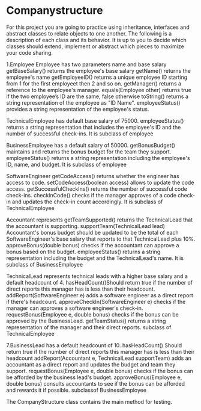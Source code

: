 # Companystructure
For this project you are going to practice using inheritance, interfaces and abstract classes to relate objects
to one another. The following is a description of each class and its behavior. It is up to you to decide which
classes should extend, implement or abstract which pieces to maximize your code sharing.




1.Employee Employee has two parameters name and base salary getBaseSalary() returns the employee's base salary getName() returns the employee's name getEmployeeID() returns a unique employee ID starting from 1 for the first employeet then 2 and so on. getManager() returns a reference to the employee's manager. equals(Employee other) returns true if the two employee’s ID are the same, false otherwise toString() returns a string representation of the employee as "ID Name". employeeStatus() provides a string representation of the employee's status.

TechnicalEmployee has default base salary of 75000. employeeStatus() returns a string representation that includes the employee's ID and the number of successful check-ins. It is subclass of employee

BusinessEmployee has a default salary of 50000. getBonusBudget() maintains and returns the bonus budget for the team they support. employeeStatus() returns a string representation including the employee's ID, name, and budget. It is subclass of employee

SoftwareEngineer getCodeAccess() returns whether the engineer has access to code. setCodeAccess(boolean access) allows to update the code access. getSuccessfulCheckIns() returns the number of successful code check-ins. checkInCode() checks if the manager approves of a code check-in and updates the check-in count accordingly. It is subclass of TechnicalEmployee

Accountant represents getTeamSupported() returns the TechnicalLead that the accountant is supporting. supportTeam(TechnicalLead lead) Accountant's bonus budget should be updated to be the total of each SoftwareEngineer's base salary that reports to that TechnicalLead plus 10%. approveBonus(double bonus) checks if the accountant can approve a bonus based on the budget. employeeStatus() returns a string representation including the budget and the TechnicalLead's name. It is subclass of BusinessEmployee

TechnicalLead represents technical leads with a higher base salary and a default headcount of 4. hasHeadCount()Should return true if the number of direct reports this manager has is less than their headcount. addReport(SoftwareEngineer e) adds a software engineer as a direct report if there's headcount. approveCheckIn(SoftwareEngineer e) checks if the manager can approves a software engineer's check-in. requestBonus(Employee e, double bonus) checks if the bonus can be approved by the BusinessLead. getTeamStatus() returns a string representation of the manager and their direct reports. subclass of TechnicalEmployee

7.BusinessLead has a default headcount of 10. hasHeadCount() Should return true if the number of direct reports this manager has is less than their headcount addReport(Accountant e, TechnicalLead supportTeam) adds an accountant as a direct report and updates the budget and team they support. requestBonus(Employee e, double bonus) checks if the bonus can be afforded by the business lead's budget. approveBonus(Employee e, double bonus) consults accountants to see if the bonus can be afforded and rewards it if possible. subclassof BusinessEmployee

The CompanyStructure class contains the main method for testing.
